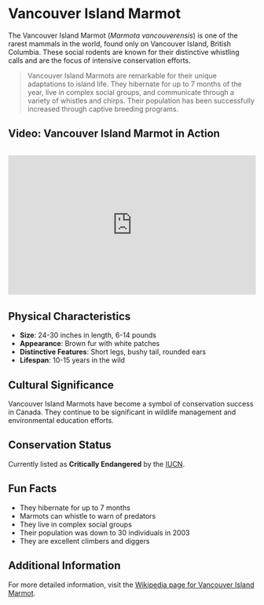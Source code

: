 # Vancouver Island Marmot

The Vancouver Island Marmot (*Marmota vancouverensis*) is one of the rarest mammals in the world, found only on Vancouver Island, British Columbia. These social rodents are known for their distinctive whistling calls and are the focus of intensive conservation efforts.

> Vancouver Island Marmots are remarkable for their unique adaptations to island life. They hibernate for up to 7 months of the year, live in complex social groups, and communicate through a variety of whistles and chirps. Their population has been successfully increased through captive breeding programs.

## Video: Vancouver Island Marmot in Action
<div class="video-container" style="position: relative; padding-bottom: 56.25%; height: 0; overflow: hidden; max-width: 100%; margin: 2rem 0;">
    <iframe style="position: absolute; top: 0; left: 0; width: 100%; height: 100%;" 
            src="https://www.youtube.com/embed/8X7U9qXzqXc" 
            title="Vancouver Island Marmot in Action" 
            frameborder="0" 
            allow="accelerometer; autoplay; clipboard-write; encrypted-media; gyroscope; picture-in-picture" 
            allowfullscreen>
    </iframe>
</div>

## Physical Characteristics

- **Size**: 24-30 inches in length, 6-14 pounds
- **Appearance**: Brown fur with white patches
- **Distinctive Features**: Short legs, bushy tail, rounded ears
- **Lifespan**: 10-15 years in the wild

## Cultural Significance
Vancouver Island Marmots have become a symbol of conservation success in Canada. They continue to be significant in wildlife management and environmental education efforts.

## Conservation Status
Currently listed as **Critically Endangered** by the [IUCN](https://www.iucnredlist.org/species/12828/22259184).

## Fun Facts
- They hibernate for up to 7 months
- Marmots can whistle to warn of predators
- They live in complex social groups
- Their population was down to 30 individuals in 2003
- They are excellent climbers and diggers

## Additional Information
For more detailed information, visit the [Wikipedia page for Vancouver Island Marmot](https://en.wikipedia.org/wiki/Vancouver_Island_marmot). 
